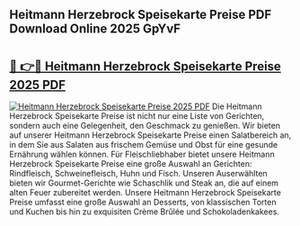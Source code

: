 ## Heitmann Herzebrock Speisekarte Preise PDF Download Online 2025 GpYvF

# <h2><a href="http://gc5e14.nevu.top/?p=Heitmann+Herzebrock+Speisekarte+Preise">🔗 👉🔴 Heitmann Herzebrock Speisekarte Preise 2025 PDF</a></h2>

[![Heitmann Herzebrock Speisekarte Preise 2025 PDF](https://i.imgur.com/dBaPXMq.png)](http://gc5e14.nevu.top/?p=Heitmann+Herzebrock+Speisekarte+Preise)
Die Heitmann Herzebrock Speisekarte Preise ist nicht nur eine Liste von Gerichten, sondern auch eine Gelegenheit, den Geschmack zu genießen. Wir bieten auf unserer Heitmann Herzebrock Speisekarte Preise einen Salatbereich an, in dem Sie aus Salaten aus frischem Gemüse und Obst für eine gesunde Ernährung wählen können. Für Fleischliebhaber bietet unsere Heitmann Herzebrock Speisekarte Preise eine große Auswahl an Gerichten: Rindfleisch, Schweinefleisch, Huhn und Fisch. Unseren Auserwählten bieten wir Gourmet-Gerichte wie Schaschlik und Steak an, die auf einem alten Feuer zubereitet werden. Unsere Heitmann Herzebrock Speisekarte Preise umfasst eine große Auswahl an Desserts, von klassischen Torten und Kuchen bis hin zu exquisiten Crème Brûlée und Schokoladenkakees.

